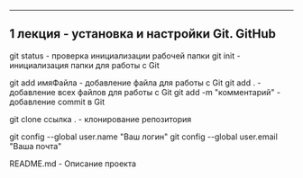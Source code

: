 ---------------------------------------------------------------
1 лекция - установка и настройки Git. GitHub
---------------------------------------------------------------

git status - проверка инициализации рабочей папки
git init - инициализация папки для работы с Git

git add имяФайла - добавление файла для работы с Git
git add . - добавление всех файлов для работы с Git
git add -m "комментарий" - добавление commit в Git

git clone ccылка . - клонирование репозитория


git config --global user.name "Ваш логин"
git config --global user.email "Ваша почта"

README.md - Описание проекта 